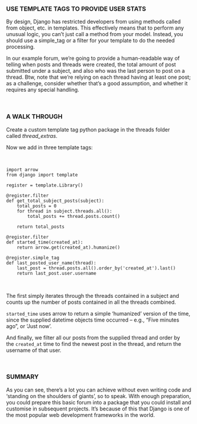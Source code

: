 ###  

### USE TEMPLATE TAGS TO PROVIDE USER STATS

By design, Django has restricted developers from using methods called from
object, etc. in templates. This effectively means that to perform any unusual
logic, you can’t just call a method from your model. Instead, you should use a
simple_tag or a filter for your template to do the needed processing.

In our example forum, we’re going to provide a human-readable way of telling
when posts and threads were created, the total amount of post submitted under a
subject, and also who was the last person to post on a thread. Btw, note that
we’re relying on each thread having at least one post; as a challenge, consider
whether that’s a good assumption, and whether it requires any special handling.

 

### A WALK THROUGH

Create a custom template tag python package in the threads folder
called *thread_extras*.

Now we add in three template tags:

 

~~~~~~~~~~~~~~~~~~~~~~~~~~~~~~~~~~~~~~~~~~~~~~~~~~~~~~~~~~~~~~~~~~~~~~~~~~~~~~~~
import arrow
from django import template
 
register = template.Library()
 
@register.filter
def get_total_subject_posts(subject):
    total_posts = 0
    for thread in subject.threads.all():
        total_posts += thread.posts.count()
 
    return total_posts
 
@register.filter
def started_time(created_at):
    return arrow.get(created_at).humanize()
 
@register.simple_tag
def last_posted_user_name(thread):
    last_post = thread.posts.all().order_by('created_at').last()
    return last_post.user.username
~~~~~~~~~~~~~~~~~~~~~~~~~~~~~~~~~~~~~~~~~~~~~~~~~~~~~~~~~~~~~~~~~~~~~~~~~~~~~~~~

 

The first simply iterates through the threads contained in a subject and counts
up the number of posts contained in all the threads combined.

`started_time` uses arrow to return a simple ‘humanized’ version of the time,
since the supplied datetime objects time occurred – e.g., “Five minutes ago”, or
‘Just now’.

And finally, we filter all our posts from the supplied thread and order by
the `created_at` time to find the newest post in the thread, and return the
username of that user.

 

### SUMMARY

As you can see, there’s a lot you can achieve without even writing code and
‘standing on the shoulders of giants’, so to speak. With enough preparation, you
could prepare this basic forum into a package that you could install and
customise in subsequent projects. It’s because of this that Django is one of the
most popular web development frameworks in the world.
